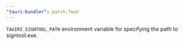 ```yaml
---
"tauri-bundler": patch:feat
---
```


`TAUIRI_SIGNTOOL_PATH` environment variable for specifying the path to signtool.exe.
